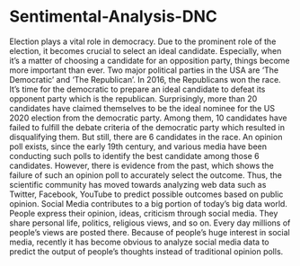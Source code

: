 # Sentimental-Analysis-DNC
 Election plays a vital role in democracy. Due to the prominent role of the election, it becomes crucial to select an ideal candidate. Especially, when it’s a matter of choosing a candidate for an opposition party, things become more important than ever. Two major political parties in the USA are ‘The Democratic’ and ‘The Republican’. In 2016, the Republicans won the race. It’s time for the democratic to prepare an ideal candidate to defeat its opponent party which is the republican. Surprisingly, more than 20 candidates have claimed themselves to be the ideal nominee for the US 2020 election from the democratic party. Among them, 10 candidates have failed to fulfill the debate criteria of the democratic party which resulted in disqualifying them. But still, there are 6 candidates in the race.    An opinion poll exists, since the early 19th century, and various media have been conducting such polls to identify the best candidate among those 6 candidates. However, there is evidence from the past, which shows the failure of such an opinion poll to accurately select the outcome. Thus, the scientific community has moved towards analyzing web data such as Twitter, Facebook, YouTube to predict possible outcomes based on public opinion.    Social Media contributes to a big portion of today’s big data world. People express their opinion, ideas, criticism through social media. They share personal life, politics, religious views, and so on. Every day millions of people’s views are posted there. Because of people’s huge interest in social media, recently it has become obvious to analyze social media data to predict the output of people’s thoughts instead of traditional opinion polls.
